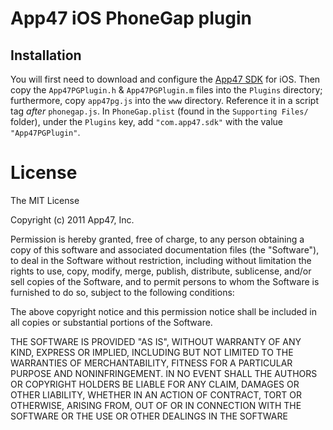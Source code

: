 # App47 iOS PhoneGap plugin

## Installation

You will first need to download and configure the [App47 SDK](http://www.app47.com) for iOS. Then copy the `App47PGPlugin.h` & `App47PGPlugin.m` files into the `Plugins` directory; furthermore, copy `app47pg.js` into the `www` directory. Reference it in a script tag *after* `phonegap.js`. In `PhoneGap.plist` (found in the `Supporting Files/` folder), under the `Plugins` key, add `"com.app47.sdk"` with the value `"App47PGPlugin"`.


# License

The MIT License

Copyright (c) 2011 App47, Inc.

Permission is hereby granted, free of charge, to any person obtaining a copy of this software and associated documentation files (the "Software"), to deal in the Software without restriction, including without limitation the rights to use, copy, modify, merge, publish, distribute, sublicense, and/or sell copies of the Software, and to permit persons to whom the Software is furnished to do so, subject to the following conditions:

The above copyright notice and this permission notice shall be included in all copies or substantial portions of the Software.

THE SOFTWARE IS PROVIDED "AS IS", WITHOUT WARRANTY OF ANY KIND, EXPRESS OR IMPLIED, INCLUDING BUT NOT LIMITED TO THE WARRANTIES OF MERCHANTABILITY, FITNESS FOR A PARTICULAR PURPOSE AND NONINFRINGEMENT. IN NO EVENT SHALL THE AUTHORS OR COPYRIGHT HOLDERS BE LIABLE FOR ANY CLAIM, DAMAGES OR OTHER LIABILITY, WHETHER IN AN ACTION OF CONTRACT, TORT OR OTHERWISE, ARISING FROM, OUT OF OR IN CONNECTION WITH THE SOFTWARE OR THE USE OR OTHER DEALINGS IN THE SOFTWARE